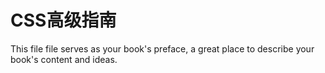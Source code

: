 # CSS高级指南

This file file serves as your book's preface, a great place to describe your book's content and ideas.

